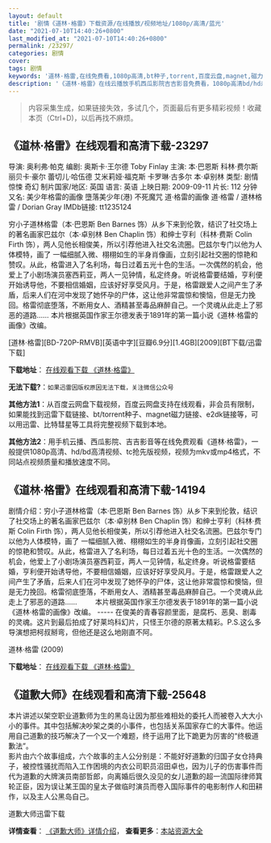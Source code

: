 ```yaml
---
layout: default
title: '剧情《道林·格雷》下载资源/在线播放/视频地址/1080p/高清/蓝光'
date: "2021-07-10T14:40:26+0800"
last_modified_at: "2021-07-10T14:40:26+0800"
permalink: /23297/
categories: 剧情
cover:
tags: 剧情
keywords: '道林·格雷,在线免费看,1080p高清,bt种子,torrent,百度云盘,magnet,磁力链,迅雷下载资源'
description: '《道林·格雷》在线云播放手机西瓜影院吉吉影音免费看，1080p高清bd/hd未删减完整版和tc抢先枪版，mkv/mp4格式，附带bt/torrent种子、magnet/磁力链、百度云盘、网盘资源迅雷下载链接'
---
```


>内容采集生成，如果链接失效，多试几个，页面最后有更多精彩视频！收藏本页（Ctrl+D)，以后再找不麻烦。


## 《道林·格雷》在线观看和高清下载-23297

导演: 奥利弗·帕克 编剧: 奥斯卡·王尔德 Toby Finlay 主演: 本·巴恩斯 科林·费尔斯 丽贝卡·豪尔 蕾切儿·哈伍德 艾米莉娅·福克斯 卡罗琳·古多尔 本·卓别林 类型: 剧情 惊悚 奇幻 制片国家/地区: 英国 语言: 英语 上映日期: 2009-09-11 片长: 112 分钟 又名: 美少年格雷的画像 墮落美少年(港) 不死魔咒 道·格雷的画像 道·格雷 / 道林格雷 / Dorian Gray IMDb链接: tt1235124

穷小子道林格雷（本·巴恩斯 Ben Barnes 饰）从乡下来到伦敦，结识了社交场上的著名画家巴兹尔（本·卓别林 Ben Chaplin 饰）和绅士亨利（科林·费斯 Colin Firth 饰），两人见他长相俊美，所以引荐他进入社交名流圈。巴兹尔专门以他为人体模特，画了 一幅细腻入微、栩栩如生的半身肖像画，立刻引起社交圈的惊艳和赞叹。从此，格雷进入了名利场，每日过着五光十色的生活。一次偶然的机会，他爱上了小剧场演员塞西莉亚，两人一见钟情，私定终身。听说格雷要结婚，亨利便开始诱导他，不要相信婚姻，应该好好享受风月。于是，格雷跟爱人之间产生了矛盾，后来人们在河中发现了她怀孕的尸体，这让他非常震惊和懊恼，但是无力挽回。格雷彻底堕落，不断用女人、酒精甚至毒品麻醉自己。一个灵魂从此走上了邪恶的道路…… 本片根据英国作家王尔德发表于1891年的第一篇小说《道林·格雷的画像》改编。


[道林·格雷][BD-720P-RMVB][英语中字][豆瓣6.9分][1.4GB][2009][BT下载/迅雷下载]

**下载地址**： [在线观看下载 《道林·格雷》](https://www.btdx8.com/torrent/dorian_gray_2009.html) 


**无法下载?**：`如果迅雷因版权原因无法下载，关注微信公众号 `

**其他方法1**：从百度云网盘下载视频，百度云网盘支持在线观看，非会员有限制，如果能找到迅雷下载链接、bt/torrent种子、magnet磁力链接、e2dk链接等，可以用迅雷、比特彗星等工具将完整视频下载到本地。

**其他方法2**：用手机云播、西瓜影院、吉吉影音等在线免费观看《道林·格雷》，一般提供1080p高清、hd/bd高清视频、tc抢先版视频，视频为mkv或mp4格式，不同站点视频质量和播放速度不同。


## 《道林·格雷》在线观看和高清下载-14194

剧情介绍：穷小子道林格雷（本·巴恩斯 Ben Barnes 饰）从乡下来到伦敦，结识了社交场上的著名画家巴兹尔（本·卓别林 Ben Chaplin 饰）和绅士亨利（科林·费斯 Colin Firth 饰），两人见他长相俊美，所以引荐他进入社交名流圈。巴兹尔专门以他为人体模特，画了 一幅细腻入微、栩栩如生的半身肖像画，立刻引起社交圈的惊艳和赞叹。从此，格雷进入了名利场，每日过着五光十色的生活。一次偶然的机会，他爱上了小剧场演员塞西莉亚，两人一见钟情，私定终身。听说格雷要结婚，亨利便开始诱导他，不要相信婚姻，应该好好享受风月。于是，格雷跟爱人之间产生了矛盾，后来人们在河中发现了她怀孕的尸体，这让他非常震惊和懊恼，但是无力挽回。格雷彻底堕落，不断用女人、酒精甚至毒品麻醉自己。一个灵魂从此走上了邪恶的道路……  　　本片根据英国作家王尔德发表于1891年的第一篇小说《道林·格雷的画像》改编。 ----- 在俊美的青春容颜里面，是腐朽、恶臭、剧毒的灵魂。这片到最后拍成了好莱坞科幻片，只怪王尔德的原著太精彩。P.S.这么多导演想把柯叔掰弯，但他还是这么地刚直不阿。


道林·格雷 (2009)

**下载地址**： [在线观看下载 《道林·格雷》](https://www.btbtdy.me/btdy/dy5369.html) 


## 《道歉大师》在线观看和高清下载-25648

本片讲述以架空职业道歉师为生的黑岛让因为那些难相处的委托人而被卷入大大小小的事件。其中包括解决吵架之类的小事件，也包括关系国家存亡的大事件。他运用自己道歉的技巧解决了一个又一个难题，终于运用了比下跪更为厉害的&ldquo;终极道歉法&rdquo;。<br />影片由六个故事组成，六个故事的主人公分别是：不能好好道歉的归国子女仓持典子，被控性骚扰而陷入工作困境的内衣公司职员沼田卓也，因为儿子的伤害事件而代为道歉的大牌演员南部哲郎，向离婚后很久没见的女儿道歉的超一流国际律师箕轮正臣，因为误让某王国的皇太子做临时演员而卷入国际事件的电影制作人和田耕作，以及主人公黑岛自己。</p>


道歉大师迅雷下载

**详情查看**： [《道歉大师》详情介绍](/movie/25648/)， **查看更多**：[本站资源大全](/movie/t/all/)

